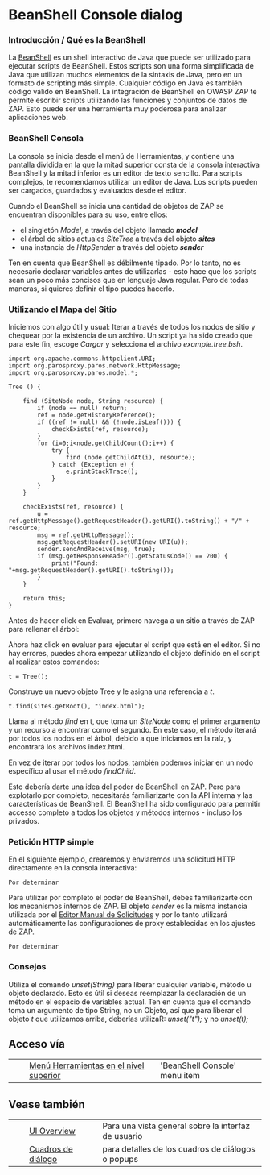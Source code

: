 # BeanShell Console dialog #

### Introducción / Qué es la BeanShell ###

La [BeanShell][] es un shell interactivo de Java que puede ser utilizado para ejecutar scripts de BeanShell. Estos scripts son una forma simplificada de Java que utilizan muchos elementos de la sintaxis de Java, pero en un formato de scripting más simple. Cualquier código en Java es también código válido en BeanShell. La integración de BeanShell en OWASP ZAP te permite escribir scripts utilizando las funciones y conjuntos de datos de ZAP. Esto puede ser una herramienta muy poderosa para analizar aplicaciones web.

### BeanShell Consola ###

La consola se inicia desde el menú de Herramientas, y contiene una pantalla dividida en la que la mitad superior consta de la consola interactiva BeanShell y la mitad inferior es un editor de texto sencillo. Para scripts complejos, te recomendamos utilizar un editor de Java. Los scripts pueden ser cargados, guardados y evaluados desde el editor.

Cuando el BeanShell se inicia una cantidad de objetos de ZAP se encuentran disponibles para su uso, entre ellos:

 *  el singletón *Model*, a través del objeto llamado ***model***
 *  el árbol de sitios actuales *SiteTree* a través del objeto ***sites***
 *  una instancia de *HttpSender* a través del objeto ***sender***

Ten en cuenta que BeanShell es débilmente tipado. Por lo tanto, no es necesario declarar variables antes de utilizarlas - esto hace que los scripts sean un poco más concisos que en lenguaje Java regular. Pero de todas maneras, si quieres definir el tipo puedes hacerlo.

### Utilizando el Mapa del Sitio ###

Iniciemos con algo útil y usual: Iterar a través de todos los nodos de sitio y chequear por la existencia de un archivo. Un script ya ha sido creado que para este fin, escoge *Cargar* y selecciona el archivo *example.tree.bsh*.

``````````
import org.apache.commons.httpclient.URI;
import org.parosproxy.paros.network.HttpMessage;
import org.parosproxy.paros.model.*;

Tree () {
	
	find (SiteNode node, String resource) {
		if (node == null) return;
		ref = node.getHistoryReference();
		if ((ref != null) && (!node.isLeaf())) {
			checkExists(ref, resource);    
		}
		for (i=0;i<node.getChildCount();i++) {   
			try {
				find (node.getChildAt(i), resource);
			} catch (Exception e) {
				e.printStackTrace();
			}
		}
	}
	
	checkExists(ref, resource) {
		u = ref.getHttpMessage().getRequestHeader().getURI().toString() + "/" + resource;
		msg = ref.getHttpMessage();
		msg.getRequestHeader().setURI(new URI(u));
		sender.sendAndReceive(msg, true);
		if (msg.getResponseHeader().getStatusCode() == 200) {
			print("Found: "+msg.getRequestHeader().getURI().toString());
		}
	}

	return this;
}
``````````

Antes de hacer click en Evaluar, primero navega a un sitio a través de ZAP para rellenar el árbol:

Ahora haz click en evaluar para ejecutar el script que está en el editor. Si no hay errores, puedes ahora empezar utilizando el objeto definido en el script al realizar estos comandos:

``````````
t = Tree();
``````````

Construye un nuevo objeto Tree y le asigna una referencia a *t*.

``````````
t.find(sites.getRoot(), "index.html");
``````````

Llama al método *find* en t, que toma un *SiteNode* como el primer argumento y un recurso a encontrar como el segundo. En este caso, el método iterará por todos los nodos en el árbol, debido a que iniciamos en la raíz, y encontrará los archivos index.html.

En vez de iterar por todos los nodos, también podemos iniciar en un nodo específico al usar el método *findChild*.

Esto debería darte una idea del poder de BeanShell en ZAP. Pero para explotarlo por completo, necesitarás familiarizarte con la API interna y las características de BeanShell. El BeanShell ha sido configurado para permitir accesso completo a todos los objetos y métodos internos - incluso los privados.

### Petición HTTP simple ###

En el siguiente ejemplo, crearemos y enviaremos una solicitud HTTP directamente en la consola interactiva:

``````````
Por determinar
``````````

Para utilizar por completo el poder de BeanShell, debes familiarizarte con los mecanismos internos de ZAP. El objeto *sender* es la misma instancia utilizada por el [Editor Manual de Solicitudes][] y por lo tanto utilizará automáticamente las configuraciones de proxy establecidas en los ajustes de ZAP.

``````````
Por determinar
``````````

### Consejos ###

Utiliza el comando *unset(String)* para liberar cualquier variable, método u objeto declarado. Esto es útil si deseas reemplazar la declaración de un método en el espacio de variables actual. Ten en cuenta que el comando toma un argumento de tipo String, no un Objeto, así que para liberar el objeto *t* que utilizamos arriba, deberías utilizaR: *unset("t");* y no *unset(t);*

## Acceso vía ##

<table> 
 <tbody>
  <tr>
   <td>&nbsp;&nbsp;&nbsp;&nbsp;</td>
   <td> <a href="HelpUiTlmenuTools" rel="nofollow">Men&uacute; Herramientas en el nivel superior</a></td>
   <td>'BeanShell Console' menu item</td>
  </tr> 
 </tbody>
</table>

## Vease también ##

<table> 
 <tbody>
  <tr>
   <td>&nbsp;&nbsp;&nbsp;&nbsp;</td>
   <td> <a href="HelpUiOverview" rel="nofollow">UI Overview</a></td>
   <td>Para una vista general sobre la interfaz de usuario</td>
  </tr> 
  <tr>
   <td>&nbsp;&nbsp;&nbsp;&nbsp;</td>
   <td> <a href="HelpUiDialogsDialogs" rel="nofollow">Cuadros de di&aacute;logo</a></td>
   <td>para detalles de los cuadros de di&aacute;logos o popups </td>
  </tr> 
 </tbody>
</table>


[BeanShell]: http://www.beanshell.org/
[Editor Manual de Solicitudes]: HelpUiDialogsMan_req